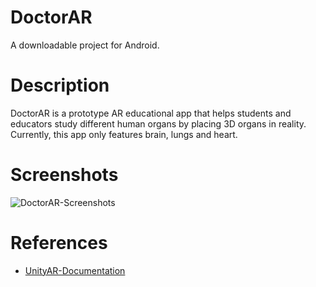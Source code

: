 # DoctorAR
A downloadable project for Android. 

# Description
DoctorAR is a prototype AR educational app that helps students and educators study different human organs by placing 3D organs in reality.
Currently, this app only features brain, lungs and heart.

# Screenshots
![DoctorAR-Screenshots](https://user-images.githubusercontent.com/33927636/172895484-fba97d1e-f064-4391-ba9f-4efb341a1362.png)

# References
- [UnityAR-Documentation](https://learn.unity.com/tutorial/placing-and-manipulating-objects-in-ar#)
